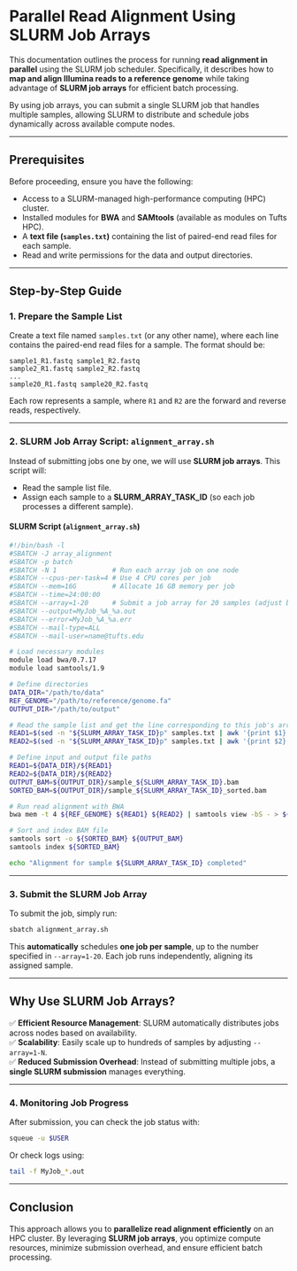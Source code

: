# Parallel Read Alignment Using SLURM Job Arrays

This documentation outlines the process for running **read alignment in parallel** using the SLURM job scheduler. Specifically, it describes how to **map and align Illumina reads to a reference genome** while taking advantage of **SLURM job arrays** for efficient batch processing.

By using job arrays, you can submit a single SLURM job that handles multiple samples, allowing SLURM to distribute and schedule jobs dynamically across available compute nodes.

---

## Prerequisites  
Before proceeding, ensure you have the following:  

- Access to a SLURM-managed high-performance computing (HPC) cluster.  
- Installed modules for **BWA** and **SAMtools** (available as modules on Tufts HPC).  
- A **text file (`samples.txt`)** containing the list of paired-end read files for each sample.  
- Read and write permissions for the data and output directories.  

---

## Step-by-Step Guide  

### 1. Prepare the Sample List  
Create a text file named `samples.txt` (or any other name), where each line contains the paired-end read files for a sample. The format should be:  

```
sample1_R1.fastq sample1_R2.fastq
sample2_R1.fastq sample2_R2.fastq
...
sample20_R1.fastq sample20_R2.fastq
```

Each row represents a sample, where `R1` and `R2` are the forward and reverse reads, respectively.  

---

### 2. SLURM Job Array Script: `alignment_array.sh`  

Instead of submitting jobs one by one, we will use **SLURM job arrays**. This script will:  
- Read the sample list file.  
- Assign each sample to a **SLURM_ARRAY_TASK_ID** (so each job processes a different sample).  

#### SLURM Script (`alignment_array.sh`)
```bash
#!/bin/bash -l
#SBATCH -J array_alignment
#SBATCH -p batch
#SBATCH -N 1              # Run each array job on one node
#SBATCH --cpus-per-task=4 # Use 4 CPU cores per job
#SBATCH --mem=16G         # Allocate 16 GB memory per job
#SBATCH --time=24:00:00
#SBATCH --array=1-20      # Submit a job array for 20 samples (adjust based on `samples.txt`)
#SBATCH --output=MyJob_%A_%a.out
#SBATCH --error=MyJob_%A_%a.err
#SBATCH --mail-type=ALL
#SBATCH --mail-user=name@tufts.edu

# Load necessary modules
module load bwa/0.7.17
module load samtools/1.9

# Define directories
DATA_DIR="/path/to/data"
REF_GENOME="/path/to/reference/genome.fa"
OUTPUT_DIR="/path/to/output"

# Read the sample list and get the line corresponding to this job's array task ID
READ1=$(sed -n "${SLURM_ARRAY_TASK_ID}p" samples.txt | awk '{print $1}')
READ2=$(sed -n "${SLURM_ARRAY_TASK_ID}p" samples.txt | awk '{print $2}')

# Define input and output file paths
READ1=${DATA_DIR}/${READ1}
READ2=${DATA_DIR}/${READ2}
OUTPUT_BAM=${OUTPUT_DIR}/sample_${SLURM_ARRAY_TASK_ID}.bam
SORTED_BAM=${OUTPUT_DIR}/sample_${SLURM_ARRAY_TASK_ID}_sorted.bam

# Run read alignment with BWA
bwa mem -t 4 ${REF_GENOME} ${READ1} ${READ2} | samtools view -bS - > ${OUTPUT_BAM}

# Sort and index BAM file
samtools sort -o ${SORTED_BAM} ${OUTPUT_BAM}
samtools index ${SORTED_BAM}

echo "Alignment for sample ${SLURM_ARRAY_TASK_ID} completed"
```

---

### 3. Submit the SLURM Job Array  
To submit the job, simply run:  

```bash
sbatch alignment_array.sh
```

This **automatically** schedules **one job per sample**, up to the number specified in `--array=1-20`. Each job runs independently, aligning its assigned sample.

---

## Why Use SLURM Job Arrays?
✅ **Efficient Resource Management**: SLURM automatically distributes jobs across nodes based on availability.  
✅ **Scalability**: Easily scale up to hundreds of samples by adjusting `--array=1-N`.  
✅ **Reduced Submission Overhead**: Instead of submitting multiple jobs, a **single SLURM submission** manages everything.  

---

### 4. Monitoring Job Progress  
After submission, you can check the job status with:

```bash
squeue -u $USER
```

Or check logs using:

```bash
tail -f MyJob_*.out
```

---

## Conclusion  
This approach allows you to **parallelize read alignment efficiently** on an HPC cluster. By leveraging **SLURM job arrays**, you optimize compute resources, minimize submission overhead, and ensure efficient batch processing.
